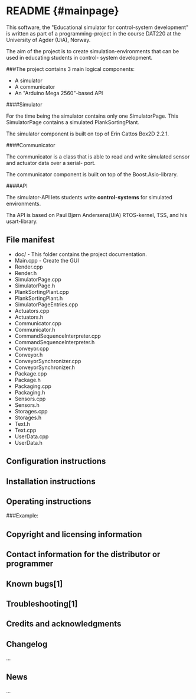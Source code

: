 README                         {#mainpage}
======

This software, the "Educational simulator for control-system development" is written as part of a programming-project 
in the course DAT220 at the University of Agder (UiA), Norway.

The aim of the project is to create simulation-environments that can be used in educating students in control-
system development.


###The project contains 3 main logical components:

*	A simulator 
*	A communicator
*	An "Arduino Mega 2560"-based API


####Simulator

For the time being the simulator contains only one SimulatorPage. This SimulatorPage contains a
simulated PlankSortingPlant.

The simulator component is built on top of Erin Cattos Box2D 2.2.1.


####Communicator

The communicator is a class that is able to read and write simulated sensor and actuator data over a serial-
port.

The communicator component is built on top of the Boost.Asio-library.


####API

The simulator-API lets students write <b>control-systems</b> for simulated environments.

Tha API is based on Paul Bjørn Andersens(UiA) RTOS-kernel, TSS, and his usart-library. 


File manifest
-------------
*	doc/							-	This folder contains the project documentation.
*	Main.cpp						-	Create the GUI
*	Render.cpp
*	Render.h
*	SimulatorPage.cpp
*	SimulatorPage.h
*	PlankSortingPlant.cpp
*	PlankSortingPlant.h
*	SimulatorPageEntries.cpp
*	Actuators.cpp
*	Actuators.h
*	Communicator.cpp
*	Communicator.h
*	CommandSequenceInterpreter.cpp
*	CommandSequenceInterpreter.h
*	Conveyor.cpp
*	Conveyor.h
*	ConveyorSynchronizer.cpp
*	ConveyorSynchronizer.h
*	Package.cpp
*	Package.h
*	Packaging.cpp
*	Packaging.h
*	Sensors.cpp
*	Sensors.h
*	Storages.cpp
*	Storages.h
*	Text.h
*	Text.cpp
*	UserData.cpp
*	UserData.h


Configuration instructions
--------------------------


Installation instructions
-------------------------


Operating instructions
----------------------

###Example:


Copyright and licensing information
-----------------------------------


Contact information for the distributor or programmer
-----------------------------------------------------

Known bugs[1]
-------------

Troubleshooting[1]
------------------


Credits and acknowledgments
---------------------------

Changelog
---------

...


News
----

...
